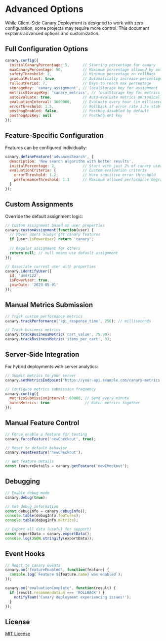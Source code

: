# Advanced Options

While Client-Side Canary Deployment is designed to work with zero configuration, some projects may require more control. This document explains advanced options and customization.

## Full Configuration Options

```javascript
canary.config({
  initialCanaryPercentage: 5,      // Starting percentage for canary
  maxCanaryPercentage: 50,         // Maximum percentage allowed by auto-scaling
  safetyThreshold: 2,              // Minimum percentage on rollback
  gradualRollout: true,            // Automatically increase percentage
  rolloutPeriod: 7,                // Days to reach max percentage
  storageKey: 'canary_assignment', // localStorage key for assignment
  metricsStorageKey: 'canary_metrics', // localStorage key for metrics
  autoEvaluate: true,              // Auto-evaluate metrics periodically
  evaluationInterval: 3600000,     // Evaluate every hour (in milliseconds)
  errorThreshold: 1.5,             // Rollback if error rate 1.5x stable version
  posthogEnabled: false,           // PostHog disabled by default
  posthogApiKey: null              // PostHog API key
});
```

## Feature-Specific Configuration

Features can be configured individually:

```javascript
canary.defineFeature('advancedSearch', {
  description: 'New search algorithm with better results',
  initialPercentage: 2,            // Start with just 2% of canary users
  evaluationCriteria: {            // Custom evaluation criteria
    errorThreshold: 1.2,           // More sensitive error threshold
    performanceThreshold: 1.1      // Maximum allowed performance degradation
  }
});
```

## Custom Assignments

Override the default assignment logic:

```javascript
// Custom assignment based on user properties
canary.customAssignment(function(user) {
  // Power users always get canary features
  if (user.isPowerUser) return 'canary';
  
  // Regular assignment for others
  return null; // null means use default assignment
});

// Associate current user with properties
canary.identifyUser({
  id: 'user123',
  isPowerUser: true,
  joinDate: '2023-05-01'
});
```

## Manual Metrics Submission

```javascript
// Track custom performance metrics
canary.trackPerformance('api_response_time', 250); // milliseconds

// Track business metrics
canary.trackBusinessMetric('cart_value', 75.99);
canary.trackBusinessMetric('items_per_cart', 3);
```

## Server-Side Integration

For hybrid deployments with server analytics:

```javascript
// Submit metrics to your server
canary.setMetricsEndpoint('https://your-api.example.com/canary-metrics');

// Configure metrics submission frequency
canary.config({
  metricsSubmissionInterval: 60000, // Send every minute
  batchMetrics: true                // Batch metrics together
});
```

## Manual Feature Control

```javascript
// Force enable a feature for testing
canary.forceFeature('newCheckout', true);

// Reset to default behavior
canary.resetFeature('newCheckout');

// Get feature details
const featureDetails = canary.getFeature('newCheckout');
```

## Debugging

```javascript
// Enable debug mode
canary.debug(true);

// Get debug information
const debugInfo = canary.debugInfo();
console.table(debugInfo.features);
console.table(debugInfo.metrics);

// Export all data (useful for support)
const exportData = canary.exportData();
console.log(JSON.stringify(exportData));
```

## Event Hooks

```javascript
// React to canary events
canary.on('featureEnabled', function(feature) {
  console.log(`Feature ${feature.name} was enabled`);
});

canary.on('evaluationComplete', function(result) {
  if (result.recommendation === 'ROLLBACK') {
    notifyTeam('Canary deployment experiencing issues!');
  }
});
```

## License

[MIT License](LICENSE)
